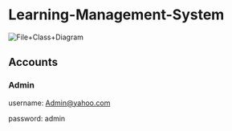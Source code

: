 # Learning-Management-System
![File+Class+Diagram](https://user-images.githubusercontent.com/78617599/147169041-561f20ca-30f5-4243-bd65-7d7a8c7ec17b.png)

## Accounts
### Admin
username: Admin@yahoo.com

password: admin

